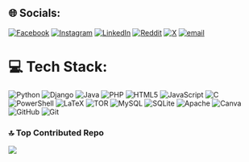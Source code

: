 
## 🌐 Socials:
[![Facebook](https://img.shields.io/badge/Facebook-%231877F2.svg?logo=Facebook&logoColor=white)](https://facebook.com/amal.babu.90813) [![Instagram](https://img.shields.io/badge/Instagram-%23E4405F.svg?logo=Instagram&logoColor=white)](https://instagram.com/amalbabu0) [![LinkedIn](https://img.shields.io/badge/LinkedIn-%230077B5.svg?logo=linkedin&logoColor=white)](https://linkedin.com/in/amalbabu2803) [![Reddit](https://img.shields.io/badge/Reddit-%23FF4500.svg?logo=Reddit&logoColor=white)](https://reddit.com/user/amalbabu0) [![X](https://img.shields.io/badge/X-black.svg?logo=X&logoColor=white)](https://x.com/Amalbabu0) [![email](https://img.shields.io/badge/Email-D14836?logo=gmail&logoColor=white)](mailto:amalbabu2803@gmail.com) 

# 💻 Tech Stack:
![Python](https://img.shields.io/badge/python-3670A0?style=flat&logo=python&logoColor=ffdd54) ![Django](https://img.shields.io/badge/django-%23092E20.svg?style=flat&logo=django&logoColor=white) ![Java](https://img.shields.io/badge/java-%23ED8B00.svg?style=flat&logo=openjdk&logoColor=white) ![PHP](https://img.shields.io/badge/php-%23777BB4.svg?style=flat&logo=php&logoColor=white) ![HTML5](https://img.shields.io/badge/html5-%23E34F26.svg?style=flat&logo=html5&logoColor=white)  ![JavaScript](https://img.shields.io/badge/javascript-%23323330.svg?style=flat&logo=javascript&logoColor=%23F7DF1E) ![C](https://img.shields.io/badge/c-%2300599C.svg?style=flat&logo=c&logoColor=white) ![PowerShell](https://img.shields.io/badge/PowerShell-%235391FE.svg?style=flat&logo=powershell&logoColor=white) ![LaTeX](https://img.shields.io/badge/latex-%23008080.svg?style=flat&logo=latex&logoColor=white) ![TOR](https://img.shields.io/badge/tor-%237E4798.svg?style=flat&logo=tor-project&logoColor=white) ![MySQL](https://img.shields.io/badge/mysql-4479A1.svg?style=flat&logo=mysql&logoColor=white) ![SQLite](https://img.shields.io/badge/sqlite-%2307405e.svg?style=flat&logo=sqlite&logoColor=white)  ![Apache](https://img.shields.io/badge/apache-%23D42029.svg?style=flat&logo=apache&logoColor=white) ![Canva](https://img.shields.io/badge/Canva-%2300C4CC.svg?style=flat&logo=Canva&logoColor=white) ![GitHub](https://img.shields.io/badge/github-%23121011.svg?style=flat&logo=github&logoColor=white) ![Git](https://img.shields.io/badge/git-%23F05033.svg?style=flat&logo=git&logoColor=white)

### 🔝 Top Contributed Repo
![](https://github-contributor-stats.vercel.app/api?username=amalbabu0&limit=5&theme=transparent&combine_all_yearly_contributions=true)

<!-- Proudly created with GPRM ( https://gprm.itsvg.in ) -->
